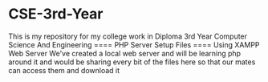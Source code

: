 # CSE-3rd-Year
This is my repository for my college work in Diploma 3rd Year Computer Science And Engineering
==== PHP Server Setup Files ====
Using XAMPP Web Server We've created a local web server and will be learning php around it and would be sharing every bit of the files here so that our mates can access them and download it
